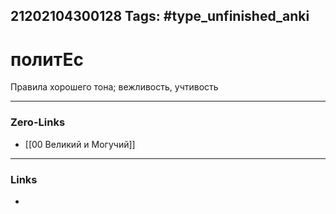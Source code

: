 21202104300128
Tags: #type_unfinished_anki 
---
# политЕс

Правила хорошего тона; вежливость, учтивость

---
### Zero-Links
- [[00 Великий и Могучий]]
---
### Links
-